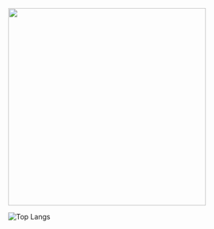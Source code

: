 <img src="https://github-readme-stats.vercel.app/api?username=aidialam&show_icons=true" width="400">

![Top Langs](https://github-readme-stats.vercel.app/api/top-langs/?username=aididalam&hide_progress=true)

<!--
**aididalam/aididalam** is a ✨ _special_ ✨ repository because its `README.md` (this file) appears on your GitHub profile.

Here are some ideas to get you started:

- 🔭 I’m currently working on ...
- 🌱 I’m currently learning ...
- 👯 I’m looking to collaborate on ...
- 🤔 I’m looking for help with ...
- 💬 Ask me about ...
- 📫 How to reach me: ...
- 😄 Pronouns: ...
- ⚡ Fun fact: ...
-->
